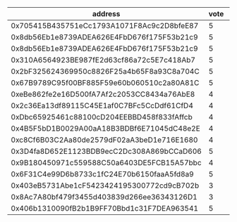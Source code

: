 address|vote|timestamp|signature
---|---|---|---
0x705415B435751eCc1793A1071F8Ac9c2D8bfeE87|5|1602600452|0x76ab1a9f26b9f207a01cf77f31f7023ceb66e7480ea13dfaa48d9cfedbaa40b52bc9fc71e6b8faa5fb86fcaad25f41392a12603cd281551a748ee9bd757fb0b21b
0x8db56Eb1e8739ADEA626E4FbD676f175F53b21c9|5|1602600484|0x87fcb5a75b772129bbd7e1fe6112df385d1811fb353e0bab19cb97fa71d3855601fb1739637cdad05dadb19633169a67a97808a6ba9aed960b0530fba72752561c
0x8db56Eb1e8739ADEA626E4FbD676f175F53b21c9|5|1602600616|0xd64df25b4f38d6977a30cc73ab01026642dd9e4264d90df539cbe6e3c1ba7d576a81d853058c7e2d434c731339ce1e702309aa740c134d7a1837505be47b01a71b
0x310A6564923BE987fE2d63cf86a72c5E7c418Ab7|5|1602600718|0xa852cdf9ef2a3ccdb9d45896c04c419d7f3e42c6525076bd730b3c6cccda27a661cb036e794482c2f385f41fd7f53e28e81a34df8170ad143e2ddedd5bc533a11c
0x2bF325624369950c8826F25a4b65F8a93C8a704C|5|1602600992|0xc9bd2841a89319af54cdce249006281f40205d5953d56d1fe128f5f810400b0f439f151400f03cd2cc8bbd920ffb0bfae61f5009bd3c7f4458a606d330a288921c
0x67B9789C95f00BF885F59e60b060510c2a80A81C|5|1602601107|0x23af0e7959284f9e688bd0a93469475060a8928a15d780f9fa93dc7e1e1bf7e6786904c45a1cf47319c02b12b5fa2b871e8ba83b34b6fe09238cc7e8454b1e471b
0xeBe862fe2e16D500fA7Af2c2053CC8434a76AbE8|4|1602601457|0xd4517cfb62609248d19bc51d377e7f2aaafbd62a7d4807a83bc12ddaf88e410d4d8fa578cf740285a3ab9a8adfd7596719df8f0aba4f7a2560fcbb51c3a459b81c
0x2c36Ea13df89115C45E1af0C7BFc5CcDdf61CfD4|4|1602602560|0x0d5618b5e88eb0dfb94aeff36b6df4caeb3b6216d4644ae9d1aafae79561709d061bebc2b9aff9b8af94e3d8fb7c0ebaa4e8a20a2e1556d26f1bfdaf18ad432b1c
0xDbc65925461c88100cD204EEBBD458f833fAffcb|4|1602603638|0x402bc52a6615fddb05c0de15bf74425cbe2598ed1679af340843aba3b97be22e34602729f0cf6290a1de814cbed633d6bcb257d6302efa7bdfb04ed3deb3d6521c
0x4B5F5bD1B0029A00aA18B3BDBf6E71045dC48e2E|4|1602603875|0xb0b8f4a41c88548ca9e9f258e14dc3761626e0e5933e3d694d184776cbef669c51ef80b5d95007cf8498659214757b818dd19704188fa898b94b38cf171f8f871b
0xc8Cf6B03C2Aa80de2579dF02aA3beD1e716E1680|4|1602605081|0x2691ac4c80dc8a11ffdee611e038b4269eba6288cab962700c55f33ef2bcb0826362621e02c857bf465080a0dd9a90178ec0c17b546933fbc4d211e0582a45fc1c
0x3D4fa8D652E1123BDB9ecC2Dc308A869bCCaD606|5|1602606162|0xe5af5ea8b3b7c71da0fc03233924aff120b08f650a1d43a6463d436430c4e8b109068a59445a3fa20c74b167655c28988b643616d893b27bfaf9cf9416fe3f3e1c
0x9B180450971c559588C50a6403DE5FCB15A57bbc|4|1602608797|0x7dc8074ff64d14d9bf40a4845f78c31fdf27d40b396959bd6418498e19e49343588ae0cb315bbd226d1424465e851c9d5c05bc63df8a051102b1e12e1bbffdf71b
0x6F31C4e99D6b8733c1fC24E70b6150faaA5fd8a9|5|1602609566|0x358f456e5a2907260bd15e620176589c57697469cd2006301a258a83f611c68b4b6231aa7b227d6d412031ba401995e72d3f52770eebc08e451876ec611552de1b
0x403eB5731Abe1cF5423424195300772cd9cB702b|3|1602617800|0x9a36d8eb35a071e9362535619c306d6c106ab41e4fafeeff89b08178fd4ef7b62acf6dadd694012cbd233069fa359dd8d04172adf54f3e0d3b4f2ad9b4875fd61c
0x8Ac7A80bf479f3455d403839d266ee36343126D1|3|1602618000|0x90efd59d9513ec18e94e3abd9e9cd7a08f3384a3b8ef20ad39112618be2c1a5974748aa8143540970630bea44f3a52ca101376fe4a00b0c5b7017471fd78d7581c
0x406b1310090fB2b1B9FF70Bbd1c31F7DEA963541|5|1602627115|0xd885f9099706077fca300125ab33fe6bf12ee79bc6c7d8eff312d4a08f1ca7b138da3936e28b29ce60edd772f2249d6472cc86a6eab494eb561fb7c576e5570e1c